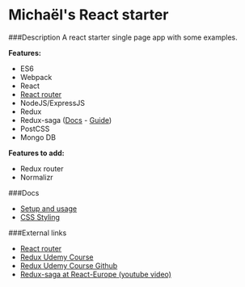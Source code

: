 # Michaël's React starter

###Description
A react starter single page app with some examples.

**Features:**
- ES6
- Webpack
- React
- [React router](https://github.com/reactjs/react-router)
- NodeJS/ExpressJS
- Redux
- Redux-saga ([Docs](http://yelouafi.github.io/redux-saga/index.html) - [Guide](docs/ReduxSaga.md))
- PostCSS
- Mongo DB

**Features to add:**
- Redux router
- Normalizr

###Docs
- [Setup and usage](docs/SetupAndUsage.md)
- [CSS Styling](docs/CSSStyling.md)

###External links
- [React router](https://github.com/reactjs/react-router)
- [Redux Udemy Course](https://www.udemy.com/react-redux/)
- [Redux Udemy Course Github](https://github.com/StephenGrider/ReduxCasts/blob/master/book_list)
- [Redux-saga at React-Europe (youtube video)](https://www.youtube.com/watch?v=QJVdcIlqGwc)
